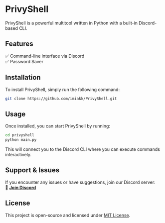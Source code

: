 

# **PrivyShell**  

PrivyShell is a powerful multitool written in Python with a built-in Discord-based CLI.

## **Features**  
✅ Command-line interface via Discord  
✅️ Password Saver

## **Installation**  
To install PrivyShell, simply run the following command:  

```bash
git clone https://github.com/imiakk/PrivyShell.git
```


## **Usage**  
Once installed, you can start PrivyShell by running:  

```bash
cd privyshell
python main.py
```

This will connect you to the Discord CLI where you can execute commands interactively.  

## **Support & Issues**  
If you encounter any issues or have suggestions, join our Discord server:  
🔗 **[Join Discord](https://discord.gg/jtejWK5MmT)**  

## **License**  
This project is open-source and licensed under [MIT License](LICENSE).  


